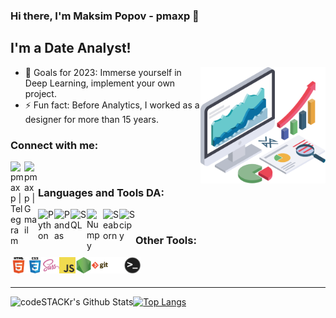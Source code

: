 ### Hi there, I'm Maksim Popov - pmaxp 👋

## I'm a Date Analyst!

<img align="right" alt="Python" width="200px" src="https://raw.githubusercontent.com/pmaxp/pmaxp/main/img/pmaxp_da.svg" /> 

- 🥅 Goals for 2023: Immerse yourself in Deep Learning, implement your own project.
- ⚡ Fun fact: Before Analytics, I worked as a designer for more than 15 years.

### Connect with me:
[<img align="left" title="Telegram" alt="pmaxp | Telegram" width="22px" src="https://upload.wikimedia.org/wikipedia/commons/8/83/Telegram_2019_Logo.svg" />][Telegram]
[<img align="left" title="Gmail" alt="pmaxp | Gmail" width="22px" src="https://upload.wikimedia.org/wikipedia/commons/7/7e/Gmail_icon_%282020%29.svg" />][Gmail]


<br />

### Languages and Tools DA:
<img align="left" title="Python" alt="Python" width="26px" src="https://upload.wikimedia.org/wikipedia/commons/c/c3/Python-logo-notext.svg" />
<img align="left" title="Pandas" alt="Pandas" width="26px" src="https://upload.wikimedia.org/wikipedia/commons/2/22/Pandas_mark.svg" />
<img align="left" title="SQL" alt="SQL" width="26px" src="https://www.svgrepo.com/download/331760/sql-database-generic.svg" />
<img align="left" title="Numpy" alt="Numpy" width="26px" src="https://www.svgrepo.com/download/354127/numpy.svg" />
<img align="left" title="Seaborn" alt="Seaborn" width="26px" src="https://seaborn.pydata.org/_images/logo-mark-lightbg.svg" />
<img align="left" title="Scipy" alt="Scipy" width="26px" src="https://scipy.org/images/logo.svg" />
<br />

### Other Tools:
<img align="left" title="HTML5" alt="HTML5" width="26px" src="https://raw.githubusercontent.com/github/explore/80688e429a7d4ef2fca1e82350fe8e3517d3494d/topics/html/html.png" />
<img align="left" title="CSS3" alt="CSS3" width="26px" src="https://raw.githubusercontent.com/github/explore/80688e429a7d4ef2fca1e82350fe8e3517d3494d/topics/css/css.png" />
<img align="left" title="Sass" alt="Sass" width="26px" src="https://raw.githubusercontent.com/github/explore/80688e429a7d4ef2fca1e82350fe8e3517d3494d/topics/sass/sass.png" />
<img align="left" title="JavaScript" alt="JavaScript" width="26px" src="https://raw.githubusercontent.com/github/explore/80688e429a7d4ef2fca1e82350fe8e3517d3494d/topics/javascript/javascript.png" />
<img align="left" title="Node.js" alt="Node.js" width="26px" src="https://raw.githubusercontent.com/github/explore/80688e429a7d4ef2fca1e82350fe8e3517d3494d/topics/nodejs/nodejs.png" />
<img align="left" title="Git" alt="Git" width="26px" src="https://raw.githubusercontent.com/github/explore/80688e429a7d4ef2fca1e82350fe8e3517d3494d/topics/git/git.png" />
<img align="left" title="GitHub" alt="GitHub" width="26px" src="https://raw.githubusercontent.com/pmaxp/pmaxp/main/img/logo-github-white.svg" />
<img align="left" title="Terminal" alt="Terminal" width="26px" src="https://raw.githubusercontent.com/github/explore/80688e429a7d4ef2fca1e82350fe8e3517d3494d/topics/terminal/terminal.png" />

<br />
<br />

---

<img align="left" alt="codeSTACKr's Github Stats" src="https://github-readme-stats.vercel.app/api?username=pmaxp&show_icons=true&hide_border=true" />

[![Top Langs](https://github-readme-stats.vercel.app/api/top-langs/?username=pmaxp&hide=jupyter,css,scss,html,c,makefile,dockerfile,shell,cmake)](https://github.com/anuraghazra/github-readme-stats)

[Telegram]: https://t.me/pmaxp
[Gmail]: mailto:dev.pmaxp@gmail.com
<!--
**pmaxp/pmaxp** is a ✨ _special_ ✨ repository because its `README.md` (this file) appears on your GitHub profile.

Here are some ideas to get you started:

- 🔭 I’m currently working on ...
- 🌱 I’m currently learning ...
- 👯 I’m looking to collaborate on ...
- 🤔 I’m looking for help with ...
- 💬 Ask me about ...
- 📫 How to reach me: ...
- 😄 Pronouns: ...
- ⚡ Fun fact: ...
-->

